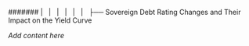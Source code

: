 ####### |   |   |   |   |   |   ├── Sovereign Debt Rating Changes and Their Impact on the Yield Curve

*Add content here*